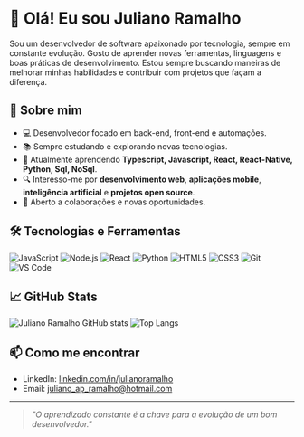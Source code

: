 # 👋 Olá! Eu sou Juliano Ramalho

Sou um desenvolvedor de software apaixonado por tecnologia, sempre em constante evolução. Gosto de aprender novas ferramentas, linguagens e boas práticas de desenvolvimento. Estou sempre buscando maneiras de melhorar minhas habilidades e contribuir com projetos que façam a diferença.

## 🚀 Sobre mim

- 💻 Desenvolvedor focado em back-end, front-end e automações.
- 📚 Sempre estudando e explorando novas tecnologias.
- 🌱 Atualmente aprendendo **Typescript, Javascript, React, React-Native, Python, Sql, NoSql**.
- 🔍 Interesso-me por **desenvolvimento web**, **aplicações mobile**, **inteligência artificial** e **projetos open source**.
- 🤝 Aberto a colaborações e novas oportunidades.

## 🛠️ Tecnologias e Ferramentas

![JavaScript](https://img.shields.io/badge/-JavaScript-F7DF1E?logo=javascript&logoColor=black)
![Node.js](https://img.shields.io/badge/-Node.js-339933?logo=node.js&logoColor=white)
![React](https://img.shields.io/badge/-React-61DAFB?logo=react&logoColor=black)
![Python](https://img.shields.io/badge/-Python-3776AB?logo=python&logoColor=white)
![HTML5](https://img.shields.io/badge/-HTML5-E34F26?logo=html5&logoColor=white)
![CSS3](https://img.shields.io/badge/-CSS3-1572B6?logo=css3&logoColor=white)
![Git](https://img.shields.io/badge/-Git-F05032?logo=git&logoColor=white)
![VS Code](https://img.shields.io/badge/-VS%20Code-007ACC?logo=visual-studio-code&logoColor=white)

## 📈 GitHub Stats

![Juliano Ramalho GitHub stats](https://github-readme-stats.vercel.app/api?username=SeuUsuarioGitHub&show_icons=true&theme=radical)
![Top Langs](https://github-readme-stats.vercel.app/api/top-langs/?username=juramal&layout=compact&theme=radical)

## 📫 Como me encontrar

- LinkedIn: [linkedin.com/in/julianoramalho](https://linkedin.com/in/julianoramalho)
- Email: juliano_ap_ramalho@hotmail.com

---

> *"O aprendizado constante é a chave para a evolução de um bom desenvolvedor."*


